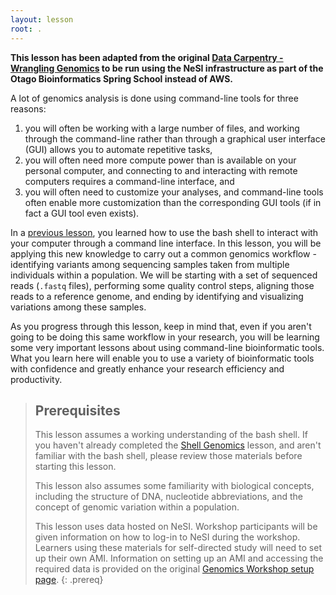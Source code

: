 ```yaml
---
layout: lesson
root: .
---
```


**This lesson has been adapted from the original [Data Carpentry - Wrangling Genomics](https://datacarpentry.org/wrangling-genomics/) to be run using the NeSI infrastructure as part of the Otago Bioinformatics Spring School instead of AWS.**

A lot of genomics analysis is done using command-line tools for three reasons:   
1) you will often be working with a large number of files, and working through the command-line rather than 
through a graphical user interface (GUI) allows you to automate repetitive tasks,    
2) you will often need more compute power than is available on your personal computer, and 
connecting to and interacting with remote computers requires a command-line interface, and    
3) you will often need to customize your analyses, and command-line tools often enable more 
customization than the corresponding GUI tools (if in fact a GUI tool even exists).   

In a [previous lesson](http://www.datacarpentry.org/shell-genomics/), you learned how to use the bash shell to interact with your computer through a command line interface. In this 
lesson, you will be applying this new knowledge to carry out a common genomics workflow - identifying variants among sequencing samples 
taken from multiple individuals within a population. We will be starting with a set of sequenced reads (`.fastq` files), performing
some quality control steps, aligning those reads to a reference genome, and ending by identifying and visualizing variations among these
samples. 

As you progress through this lesson, keep in mind that, even if you aren't going to be doing this same workflow in your research, 
you will be learning some very important lessons about using command-line bioinformatic tools. What you learn here will enable you to 
use a variety of bioinformatic tools with confidence and greatly enhance your research efficiency and productivity.

> ## Prerequisites
>
> This lesson assumes a working understanding of the bash shell. If you haven't already completed the [Shell Genomics](http://www.datacarpentry.org/shell-genomics/) lesson, and aren't familiar with the bash shell, please review those materials
> before starting this lesson.
>
> This lesson also assumes some familiarity with biological concepts, including the structure of DNA, nucleotide abbreviations, and the 
> concept of genomic variation within a population. 
>
> This lesson uses data hosted on NeSI. Workshop participants will be given information on how
> to log-in to NeSI during the workshop. Learners using these materials for self-directed study will need to set up their own
> AMI. Information on setting up an AMI and accessing the required data is provided on the original [Genomics Workshop setup page](http://www.datacarpentry.org/genomics-workshop/setup.html).
{: .prereq}
